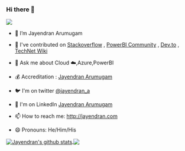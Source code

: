 ### Hi there 👋

<!--
**jayendranarumugam/jayendranarumugam** is a ✨ _special_ ✨ repository because its `README.md` (this file) appears on your GitHub profile.

Here are some ideas to get you started:

- 🔭 I’m Jayendran
- 💰 Accreditation : https://www.youracclaim.com/users/jayendran-arumugam/
- 🐦 I'm twitter [@jayendran_a](https://twitter/jayendran_a)
- 🌱 I’m currently learning into Azure,AI,MLOps
- 💬 Ask me about Cloud ☁️,Azure,PowerBI
- 😄 Pronouns: He/Him/His
- ⚡ Fun fact: ...
-->

![](https://img.shields.io/badge/Microsoft-MCT-blue)

- 🔭 I’m Jayendran Arumugam

- 👯 I've contributed on [Stackoverflow](https://stackoverflow.com/users/7073340/jayendran) , [PowerBI Community](https://community.powerbi.com/t5/user/viewprofilepage/user-id/100012) , [Dev.to](https://dev.to/jayendran) , [TechNet Wiki](https://social.technet.microsoft.com/wiki/contents/articles/tags/jayendran/default.aspx)

- 💬 Ask me about Cloud ☁️,Azure,PowerBI

- 💰 Accreditation : [Jayendran Arumugam](https://www.youracclaim.com/users/jayendran-arumugam/)

- 🐦 I'm on twitter [@jayendran_a](https://twitter/jayendran_a)

- 🤔 I'm on LinkedIn [Jayendran Arumugam](https://www.linkedin.com/in/jayendran-arumugam-%E2%98%81%E2%98%81-76906a100/)

- 📫 How to reach me: http://jayendran.com

- 😄 Pronouns: He/Him/His

<a href="https://github.com/jayendranarumugam/github-readme-stats">
  <img align="center" src="https://github-readme-stats.vercel.app/api?username=jayendranarumugam&show_icons=true&count_private=true&theme=dark&include_all_commits=true" alt="Jayendran's github stats" />
</a>
<a href="https://github.com/jayendranarumugam/github-readme-stats">  
  <img align="center" src="https://github-readme-stats.vercel.app/api/top-langs/?username=jayendranarumugam&theme=dark&&layout=compact" />
</a>


